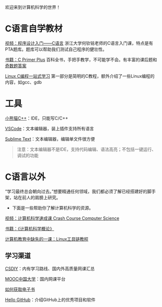 欢迎来到计算机科学的世界！

# C语言自学教材
[视频：程序设计入门——C语言](https://www.icourse163.org/course/ZJU-199001?from=searchPage&outVendor=zw_mooc_pcssjg_)
浙江大学何钦铭老师的C语言入门课，特点是有PTA题库。题库可以帮助我们测试自己程序的健壮性。

[书籍：C Primer Plus](https://book.douban.com/subject/26792521/)
百科全书，手把手教学，不可能学不会。有丰富的课后题和[奇数题答案](https://ptgmedia.pearsoncmg.com/images/9780321928429/downloads/9780321928429_ProgrammingExerciseAnswers_Selected.pdf)

[Linux C编程一站式学习](https://akaedu.github.io/book/)
第一部分是简明的C教程，额外介绍了一些Linux编程的内容，如gcc、gdb

# 工具
[小熊猫C++](http://royqh.net/redpandacpp/)：IDE，只能写C/C++

[VSCode](https://code.visualstudio.com/)：文本编辑器，装上插件支持所有语言

[Sublime Text](https://www.sublimetext.com/)：文本编辑器，编辑单文件很方便

> 注意：文本编辑器不是IDE，支持代码编辑、语法高亮；不包括一键运行、调试的功能

# C语言以外
“学习最终总会朝向过去。”想要精通任何领域，我们都必须了解已经搭建好的脚手架，站在前人的肩膀上研究。

- 下面是一些帮助你了解计算机科学的资源。

[视频：计算机科学速成课 Crash Course Computer Science](https://www.bilibili.com/video/BV1EW411u7th/?spm_id_from=333.337.search-card.all.click&vd_source=ecc935df6bab615fd14f92d3d7aa2ce8)

[书籍：《计算机科学概论》](https://book.douban.com/subject/35084855/)

[计算机教育中缺失的一课：Linux工具链教程](https://missing-semester-cn.github.io/)

## 学习渠道
[CSDIY](https://csdiy.wiki/)：内有学习路线、国内外高质量网课汇总

[MOOC中国大学](https://www.icourse163.org/)：国内网课平台

[如何获取电子书](https://github.com/runningcheese/Awesome-Zlibrary)

[Hello GitHub](https://hellogithub.com/)：介绍GitHub上的优秀项目和软件